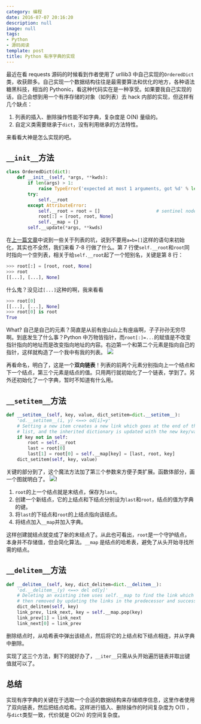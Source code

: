 ```yaml
---
category: 编程
date: 2016-07-07 20:16:20
description: null
image: null
tags:
- Python
- 源码阅读
template: post
title: Python 有序字典的实现
---
```


最近在看 requests 源码的时候看到作者使用了 urllib3 中自己实现的`OrderedDict`类，收获颇多。自己实现一个数据结构往往是最需要算法和优化的地方，各种语法糖黑科技，相当的 Pythonic，看这种代码实在是一种享受。如果要我自己实现的话，自己会想到用一个有序存储的对象（如列表）去 hack 内部的实现，但这样有几个缺点：

1. 列表的插入、删除操作性能不如字典，复杂度是 O(N) 量级的。
2. 自定义类需要继承于`dict`，没有利用继承的方法特性。

来看看大神是怎么实现的吧。
<!--more-->

## `__init__`方法
```python
class OrderedDict(dict):
    def __init__(self, *args, **kwds):
        if len(args) > 1:
            raise TypeError('expected at most 1 arguments, got %d' % len(args))
        try:
            self.__root
        except AttributeError:
            self.__root = root = []                     # sentinel node
            root[:] = [root, root, None]
            self.__map = {}
        self.__update(*args, **kwds)
```
在[上一篇文章](http://frostming.github.io/2016/06/13/python-list/)中说到一些关于列表的坑，说到不要用`a=b=[]`这样的语句来初始化，其实也不全然，我们来看 7-8 行做了什么。第 7 行使`self.__root`和`root`同时指向一个空列表，相关于给`self.__root`起了一个短别名，关键是第 8 行：
```python
>>> root[:] = [root, root, None]
>>> root
[[...], [...], None]
```
什么鬼？没见过`[...]`这种的啊，我来看看
```python
>>> root[0]
[[...], [...], None]
>>> root[0] is root
True
```
What? 自己是自己的元素？简直是从前有座山山上有座庙啊，子子孙孙无穷尽啊。到底发生了什么事？Python 中万物皆指针，而`root[:]=...`的赋值是不改变指针指向的地址而是改变指向地址的内容。右边第一个和第二个元素是指向自己的指针，这样就构造了一个我中有我的列表。
![](//static.frostming.com/images/1e6f8e56cb6cea791e53c29742da76c9.png)

再看命名，明白了，这是一个**双向链表**！列表的前两个元素分别指向上一个结点和下一个结点，第三个元素是结点的值。只用两行就初始化了一个链表，学到了。另外还初始化了一个字典，暂时不知道有什么用。

## `__setitem__`方法
```python
def __setitem__(self, key, value, dict_setitem=dict.__setitem__):
    'od.__setitem__(i, y) <==> od[i]=y'
    # Setting a new item creates a new link which goes at the end of the linked
    # list, and the inherited dictionary is updated with the new key/value pair.
    if key not in self:
        root = self.__root
        last = root[0]
        last[1] = root[0] = self.__map[key] = [last, root, key]
    dict_setitem(self, key, value)
```
关键的部分到了，这个魔法方法加了第三个参数来方便子类扩展。函数体部分，画一个图就明白了。
![](//static.frostming.com/images/dc7661ce1072a03bfe45c6b33647def2.png)!

1. `root`的上一个结点就是末结点，保存为`last`。
2. 创建一个新结点，它的上结点和下结点分别设为`last`和`root`，结点的值为字典的键。
3. 将`last`的下结点和`root`的上结点指向该结点。
4. 将结点加入`__map`并加入字典。

这样创建就结点就变成了新的末结点了。从此也可看出，`root`是一个守护结点，本身并不存储值，但会简化算法。`__map` 是结点的哈希表，避免了从头开始寻找所需的结点。

## `__delitem__`方法
```python
def __delitem__(self, key, dict_delitem=dict.__delitem__):
    'od.__delitem__(y) <==> del od[y]'
    # Deleting an existing item uses self.__map to find the link which is
    # then removed by updating the links in the predecessor and successor nodes.
    dict_delitem(self, key)
    link_prev, link_next, key = self.__map.pop(key)
    link_prev[1] = link_next
    link_next[0] = link_prev
```
删除结点时，从哈希表中弹出该结点，然后将它的上结点和下结点相连，并从字典中删除。

实现了这三个方法，剩下的就好办了，`__iter__`只需从头开始遍历链表并取出键值就可以了。

## 总结
实现有序字典的关键在于选取一个合适的数据结构来存储顺序信息，这里作者使用了双向链表，然后把结点哈希。这样进行插入、删除操作的时间复杂度为 O(1) ，与`dict`类型一致，代价就是 O(2n) 的空间复杂度。

